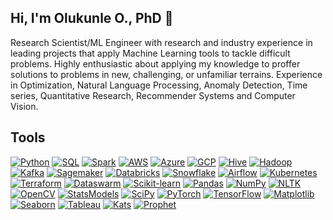 ### 
## Hi, I'm Olukunle O., PhD 👋

Research Scientist/ML Engineer with research and industry experience in leading projects that apply Machine Learning tools to tackle difficult problems. Highly enthusiastic about applying my knowledge to proffer solutions to problems in new, challenging, or unfamiliar terrains. Experience in Optimization, Natural Language Processing, Anomaly Detection, Time series, Quantitative Research, Recommender Systems and Computer Vision.  

## Tools

[![Python](https://img.shields.io/badge/Python-blue.svg)](https://www.python.org/)
[![SQL](https://img.shields.io/badge/SQL-orange.svg)](https://www.mysql.com/)
[![Spark](https://img.shields.io/badge/Apache%20Spark-red.svg)](https://spark.apache.org/)
[![AWS](https://img.shields.io/badge/AWS-Cloud-orange.svg)](https://aws.amazon.com/)
[![Azure](https://img.shields.io/badge/Azure-Cloud-blue.svg)](https://azure.microsoft.com/)
[![GCP](https://img.shields.io/badge/GCP-Cloud-blue.svg)](https://cloud.google.com/)
[![Hive](https://img.shields.io/badge/Hive-yellowgreen.svg)](https://hive.apache.org/)
[![Hadoop](https://img.shields.io/badge/Hadoop-yellow.svg)](https://hadoop.apache.org/)
[![Kafka](https://img.shields.io/badge/Kafka-blue.svg)](https://kafka.apache.org/)
[![Sagemaker](https://img.shields.io/badge/Sagemaker-blueviolet.svg)](https://aws.amazon.com/sagemaker/)
[![Databricks](https://img.shields.io/badge/Databricks-blueviolet.svg)](https://databricks.com/)
[![Snowflake](https://img.shields.io/badge/Snowflake-blueviolet.svg)](https://www.snowflake.com/)
[![Airflow](https://img.shields.io/badge/Airflow-blue.svg)](https://airflow.apache.org/)
[![Kubernetes](https://img.shields.io/badge/Kubernetes-blue.svg)](https://kubernetes.io/)
[![Terraform](https://img.shields.io/badge/Terraform-lightgrey.svg)](https://www.terraform.io/)
[![Dataswarm](https://img.shields.io/badge/Dataswarm-lightgrey.svg)](https://dataswarm.dev/)
[![Scikit-learn](https://img.shields.io/badge/Scikit--learn-yellow.svg)](https://scikit-learn.org/)
[![Pandas](https://img.shields.io/badge/Pandas-yellow.svg)](https://pandas.pydata.org/)
[![NumPy](https://img.shields.io/badge/NumPy-blue.svg)](https://numpy.org/)
[![NLTK](https://img.shields.io/badge/NLTK-yellowgreen.svg)](https://www.nltk.org/)
[![OpenCV](https://img.shields.io/badge/OpenCV-blue.svg)](https://opencv.org/)
[![StatsModels](https://img.shields.io/badge/StatsModels-lightgrey.svg)](https://www.statsmodels.org/)
[![SciPy](https://img.shields.io/badge/SciPy-lightgrey.svg)](https://www.scipy.org/)
[![PyTorch](https://img.shields.io/badge/PyTorch-orange.svg)](https://pytorch.org/)
[![TensorFlow](https://img.shields.io/badge/TensorFlow-orange.svg)](https://www.tensorflow.org/)
[![Matplotlib](https://img.shields.io/badge/Matplotlib-blueviolet.svg)](https://matplotlib.org/)
[![Seaborn](https://img.shields.io/badge/Seaborn-blueviolet.svg)](https://seaborn.pydata.org/)
[![Tableau](https://img.shields.io/badge/Tableau-yellow.svg)](https://www.tableau.com/)
[![Kats](https://img.shields.io/badge/Kats-yellowgreen.svg)](https://github.com/facebookresearch/Kats)
[![Prophet](https://img.shields.io/badge/Prophet-lightgrey.svg)](https://facebook.github.io/prophet/)
<!--
**Qunlexie/Qunlexie** is a ✨ _special_ ✨ repository because its `README.md` (this file) appears on your GitHub profile.

Here are some ideas to get you started:

- 🔭 I’m currently working on ...
- 🌱 I’m currently learning ...
- 👯 I’m looking to collaborate on ...
- 🤔 I’m looking for help with ...
- 💬 Ask me about ...
- 📫 How to reach me: ...
- 😄 Pronouns: ...
- ⚡ Fun fact: ...
-->
